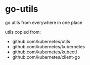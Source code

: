 
# go-utils
go utils from everywhere in one place


utils copied from:
- github.com/kubernetes/utils 
- github.com/kubernetes/kubernetes 
- github.com/kubernetes/kubectl
- github.com/kubernetes/client-go
 